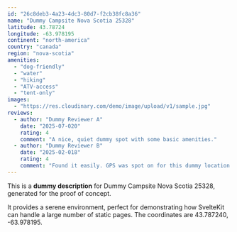 ```yaml
---
id: "26c8deb3-4a23-4dc3-80d7-f2cb38fc8a36"
name: "Dummy Campsite Nova Scotia 25328"
latitude: 43.78724
longitude: -63.978195
continent: "north-america"
country: "canada"
region: "nova-scotia"
amenities:
  - "dog-friendly"
  - "water"
  - "hiking"
  - "ATV-access"
  - "tent-only"
images:
  - "https://res.cloudinary.com/demo/image/upload/v1/sample.jpg"
reviews:
  - author: "Dummy Reviewer A"
    date: "2025-07-020"
    rating: 4
    comment: "A nice, quiet dummy spot with some basic amenities."
  - author: "Dummy Reviewer B"
    date: "2025-02-018"
    rating: 4
    comment: "Found it easily. GPS was spot on for this dummy location."
---
```


This is a **dummy description** for Dummy Campsite Nova Scotia 25328, generated for the proof of concept.

It provides a serene environment, perfect for demonstrating how SvelteKit can handle a large number of static pages. The coordinates are 43.787240, -63.978195.
